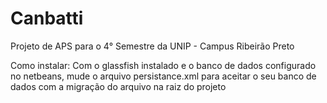 # Canbatti
Projeto de APS para o 4° Semestre da UNIP - Campus Ribeirão Preto

Como instalar:
Com o glassfish instalado e o banco de dados configurado no netbeans, mude o arquivo persistance.xml para aceitar o seu banco de dados com a migração do arquivo na raiz do projeto
